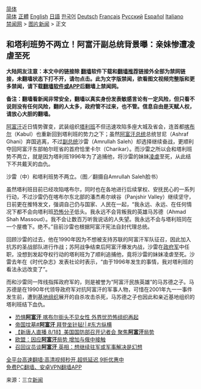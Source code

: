  <!-- 面包屑导航 --> <div class="breadcrumb"><!-- GTranslate: https://gtranslate.io/ -->  <div class="switcher notranslate">  <div class="selected">  <a href="#" onclick="return false;"> 简体</a>  </div>  <div class="option">  <a href="https://www.bannedbook.org" onclick="doGTranslate('zh-CN|zh-CN');jQuery('div.switcher div.selected a').html(jQuery(this).html());return false;" title="简体中文" class="nturl selected"> 简体</a>  <a href="https://www.bannedbook.org/zh-tw/" onclick="doGTranslate('zh-CN|zh-TW');jQuery('div.switcher div.selected a').html(jQuery(this).html());return false;" title="繁體中文" class="nturl"> 正體</a>  <a href="https://www.bannedbook.org/en/" onclick="doGTranslate('zh-CN|en');jQuery('div.switcher div.selected a').html(jQuery(this).html());return false;" title="English" class="nturl"> English</a>  <a href="https://www.bannedbook.org/ja/" onclick="doGTranslate('zh-CN|ja');jQuery('div.switcher div.selected a').html(jQuery(this).html());return false;" title="日本語" class="nturl"> 日語</a>  <a href="https://www.bannedbook.org/ko/" onclick="doGTranslate('zh-CN|ko');jQuery('div.switcher div.selected a').html(jQuery(this).html());return false;" title="한국어" class="nturl"> 한국어</a>  <a href="https://www.bannedbook.org/de/" onclick="doGTranslate('zh-CN|de');jQuery('div.switcher div.selected a').html(jQuery(this).html());return false;" title="Deutsch" class="nturl"> Deutsch</a>  <a href="https://www.bannedbook.org/fr/" onclick="doGTranslate('zh-CN|fr');jQuery('div.switcher div.selected a').html(jQuery(this).html());return false;" title="Français" class="nturl"> Français</a>  <a href="https://www.bannedbook.org/ru/" onclick="doGTranslate('zh-CN|ru');jQuery('div.switcher div.selected a').html(jQuery(this).html());return false;" title="Русский" class="nturl"> Русский</a>  <a href="https://www.bannedbook.org/es/" onclick="doGTranslate('zh-CN|es');jQuery('div.switcher div.selected a').html(jQuery(this).html());return false;" title="Español" class="nturl"> Español</a>  <a href="https://www.bannedbook.org/it/" onclick="doGTranslate('zh-CN|it');jQuery('div.switcher div.selected a').html(jQuery(this).html());return false;" title="Italiano" class="nturl"> Italiano</a>  </div>  </div>      <div class='breadcrumb-sub'><!-- Breadcrumb NavXT 6.3.0 --> <a href="https://www.bannedbook.org/" class="home">禁闻网</a> &gt; <a href="https://www.bannedbook.org/bnews/topimagenews/" class="category">图片新闻</a> &gt; 正文</div></div><h2>和塔利班势不两立！阿富汗副总统背景曝：亲妹惨遭凌虐至死</h2> <p class="notice"><b>大陆网友注意：本文中的链接除 <a href="https://github.com/bannedbook/fanqiang" >翻墙</a>软件下载和<a href="https://github.com/killgcd/justmysocks/blob/master/README.md">翻墙推荐</a>链接外全部为禁网链接，未翻墙状态下打不开，请勿点击。此为文字版禁闻，欲看图文视频完整版和更多禁闻，请下载<a href="https://github.com/bannedbook/fanqiang">翻墙软件或APP</a>后翻墙上禁闻网。</p><p>备注：翻墙看新闻非常安全，翻墙以真实身份发表敏感言论有一定风险，但只看不说则没有任何风险，翻的人太多，政府管不过来，也不管。信息自由是天赋人权，请放心大胆的翻墙。</b></p>  <div class="entry"> <p><a href="https://www.bannedbook.org/bnews/tag/%e9%98%bf%e5%af%8c%e6%b1%97/" class="st_tag internal_tag" rel="tag" title="标签 阿富汗 下的日志">阿富汗</a>近日情势骤变，武装组织<a href="https://www.bannedbook.org/bnews/tag/%e5%a1%94%e5%88%a9%e7%8f%ad/" class="st_tag internal_tag" rel="tag" title="标签 塔利班 下的日志">塔利班</a>不但迅速攻陷多座大城及省会，连首都<a href="https://www.bannedbook.org/bnews/tag/%E5%96%80%E5%B8%83%E5%B0%94/" class="st_tag internal_tag" rel="tag" title="标签 喀布尔 下的日志">喀布尔</a>（Kabul）也重新回到塔利班的势力之下；虽然<a href="https://www.bannedbook.org/bnews/tag/%E9%98%BF%E5%AF%8C%E6%B1%97%E6%80%BB%E7%BB%9F/" class="st_tag internal_tag" rel="tag" title="标签 阿富汗总统 下的日志">阿富汗总统</a>总统甘尼（Ashraf Ghani）弃国逃离，不过<a href="https://www.bannedbook.org/bnews/tag/%e5%89%af%e6%80%bb%e7%bb%9f/" class="st_tag internal_tag" rel="tag" title="标签 副总统 下的日志">副总统</a>沙雷（Amrullah Saleh）却选择继续奋战，更顺利夺回阿富汗东部帕尔旺省的首府恰里卡尔（Charikar）。而沙雷之所以会和塔利班势不两立，就是因为塔利班1996年为了追捕他，将沙雷的妹妹<a href="https://www.bannedbook.org/bnews/tag/%E5%87%8C%E8%99%90/" class="st_tag internal_tag" rel="tag" title="标签 凌虐 下的日志">凌虐</a>至死，从此结下不共戴天的血仇。</p> <p>沙雷（中）和塔利班势不两立。（图／翻摄自Amrullah Saleh脸书）</p>  <p>虽然塔利班目前已经攻陷喀布尔，同时也在各地进行后续掌权、安抚民心的一系列行动，不过沙雷仍在喀布尔东北部的潘杰希尔峡谷（Panjshir Valley）继续坚守，日前更在推特发文，强调自己仍与国家、人民在一起，“我永远、永远、在任何情况下都不会向塔利班<a href="https://www.bannedbook.org/bnews/tag/%e6%81%90%e6%80%96%e5%88%86%e5%ad%90/" class="st_tag internal_tag" rel="tag" title="标签 恐怖分子 下的日志">恐怖分子</a>低头。我永远不会背叛我的英雄马苏德（Ahmad Shah Massoud）。我不会让数百万听我说话的人失望。我永远不会与塔利班同在一个屋檐下。绝不。”目前沙雷也根据阿富汗宪法自封代理总统。</p> <p>回顾沙雷的过去，他在1990年因为不想被支持苏联的阿富汗军队征召，因此加入抗苏的圣战部队进行作战；苏阿战争结束后阿富汗爆发内战，沙雷在<a href="https://www.bannedbook.org/bnews/tag/%E6%94%BF%E5%BA%9C%E5%86%9B/" class="st_tag internal_tag" rel="tag" title="标签 政府军 下的日志">政府军</a>中任职，没想到发起夺权行动的塔利班为了顺利追捕他，竟将沙雷的妹妹凌虐至死。沙雷去年在《时代杂志》发表社论时表示，“由于1996年发生的事情，我对塔利班的看法永远改变了”。</p>  <p>而和沙雷同一阵线指挥政府军的，则是被誉为“阿富汗民族英雄”的马苏德之子。马苏德是在1990年代领导政府军对抗阿富汗的军事人物，可惜在2001年九一一事件发生前，遭到<a href="https://www.bannedbook.org/bnews/tag/%e5%9f%ba%e5%9c%b0%e7%bb%84%e7%bb%87/" class="st_tag internal_tag" rel="tag" title="标签 基地组织 下的日志">基地组织</a>展开的自杀攻击杀死，马苏德之子也因此和亲近基地组织的塔利班结下血仇。</p> <ul class='op-related-articles' title='相关阅读'> <li><a href='https://www.bannedbook.org/bnews/worldnews/20210819/1608808.html' target='_blank'>恐惧<b>阿富汗</b> 喀布尔街头不见女性 外界忧恐怖组织再起</a></li> <li><a href='https://www.bannedbook.org/bnews/bannedvideo/20210819/1608807.html' target='_blank'>帝国坟墓#<b>阿富汗</b> 拜登坐针毡!│#东方纵横</a></li> <li><a href='https://www.bannedbook.org/bnews/bannedvideo/20210819/1608803.html' target='_blank'>【新唐人直播 8/18】美国国防部召开记者会 聚焦<b>阿富汗</b>局势</a></li> <li><a href='https://www.bannedbook.org/bnews/ssgc/20210819/1608802.html' target='_blank'>欧盟：因应<b>阿富汗</b>局势 增加与俄中接触</a></li> <li><a href='https://www.bannedbook.org/bnews/cnnews/20210819/1608801.html' target='_blank'>召回议员谈<b>阿富汗</b> 英相：想继续驻军或军事解决是幻想</a></li> </ul> <p class="texttj"> <a href="https://github.com/bannedbook/fanqiang/wiki/V2ray%E6%9C%BA%E5%9C%BA" target="_blank">全平台高速翻墙:高清视频秒开,超低延迟,9折优惠中</a><br/> <a href="https://github.com/bannedbook/fanqiang/wiki/%E7%A6%81%E9%97%BB%E7%BD%91%E5%AE%89%E5%8D%93%E7%BF%BB%E5%A2%99%E6%96%B0%E9%97%BBAPP" target="_blank">免费PC翻墙、安卓VPN翻墙APP</a></p> <p> 来源：三立<span class='wp_keywordlink_affiliate'><a href="https://www.bannedbook.org/" title="新闻">新闻</a></span> </p><a name='sharetosocial'></a>  <div style="margin-bottom:5px;padding-bottom:5px;clear:both"> <div id="archive-pix-1" class="banner-ads"> <!-- AuctionX Display platform tag START --> <div id="26318x728x90x621x_ADSLOT2" clicktrack="%%CLICK_URL_ESC%%"></div> <!-- AuctionX Display platform tag END --> </div> <div id="archive-pix-2" class="banner-ads"> <!-- AuctionX Display platform tag START --> <div id="26315x300x250x621x_ADSLOT2" clicktrack="%%CLICK_URL_ESC%%"></div> <!-- AuctionX Display platform tag END --> </div> </div>  <div id="archive-pix-1" class="banner-ads"> <!-- AuctionX Display platform tag START --> <div id="26318x728x90x621x_ADSLOT3" clicktrack="%%CLICK_URL_ESC%%"></div> <!-- AuctionX Display platform tag END --> </div> </div><!--END ENTRY--> 